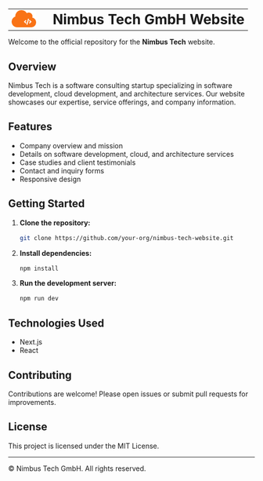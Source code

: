 <table>
   <tr>
      <td width="60" valign="middle">
         <img src="public/nimbus.svg" alt="Nimbus Tech Logo" width="50"/>
      </td>
      <td valign="middle">
         <h1 style="margin:0; padding-left:10px;">Nimbus Tech GmbH Website</h1>
      </td>
   </tr>
</table>

Welcome to the official repository for the **Nimbus Tech** website.

## Overview

Nimbus Tech is a software consulting startup specializing in software development, cloud development, and architecture services. Our website showcases our expertise, service offerings, and company information.

## Features

- Company overview and mission
- Details on software development, cloud, and architecture services
- Case studies and client testimonials
- Contact and inquiry forms
- Responsive design

## Getting Started

1. **Clone the repository:**
    ```bash
    git clone https://github.com/your-org/nimbus-tech-website.git
    ```
2. **Install dependencies:**
    ```bash
    npm install
    ```
3. **Run the development server:**
    ```bash
    npm run dev
    ```

## Technologies Used

- Next.js
- React

## Contributing

Contributions are welcome! Please open issues or submit pull requests for improvements.

## License

This project is licensed under the MIT License.

---

© Nimbus Tech GmbH. All rights reserved.
